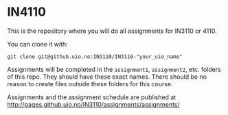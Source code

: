 # IN4110

This is the repository where you will do all assignments for IN3110 or 4110.

You can clone it with:

    git clone git@github.uio.no:IN3110/IN3110-"your_uio_name"

Assignments will be completed in the `assignment1`, `assignment2`, etc. folders of this repo. They should have these exact names. There should be no reason to create files outside these folders for this course.


Assignments and the assignment schedule are published at http://pages.github.uio.no/IN3110/assignments/assignments/
